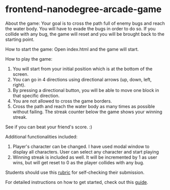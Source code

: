 frontend-nanodegree-arcade-game
===============================

About the game:
Your goal is to cross the path full of enemy bugs and reach the water body. You will have to evade the bugs in order to do so. If you collide with any bug, the game will reset and you will be brought back to the starting point.

How to start the game:
Open index.html and the game will start.

How to play the game:
1. You will start from your initial position which is at the bottom of the screen.
2. You can go in 4 directions using directional arrows (up, down, left, right).
3. By pressing a directional button, you will be able to move one block in that specific direction.
4. You are not allowed to cross the game borders.
5. Cross the path and reach the water body as many times as possible without failing. The streak counter below the game shows your winning streak.

See if you can beat your friend's score. :)

Additional functionalities included:
1. Player's character can be changed. I have used modal window to display all characters. User can select any character and start playing
2. Winning streak is included as well. It will be incremented by 1 as user wins, but will get reset to 0 as the player collides with any bug.


Students should use this [rubric](https://www.udacity.com/course/viewer/#!/c-nd001/l-2696458597/m-2687128535) for self-checking their submission.

For detailed instructions on how to get started, check out this [guide](https://docs.google.com/document/d/1v01aScPjSWCCWQLIpFqvg3-vXLH2e8_SZQKC8jNO0Dc/pub?embedded=true).
